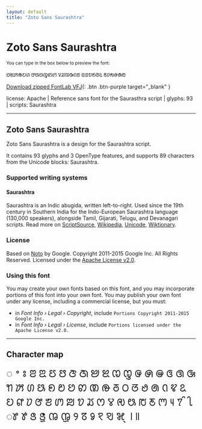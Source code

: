 ```yaml
---
layout: default
title: "Zoto Sans Saurashtra"
---
```


# Zoto Sans Saurashtra

<small>You can type in the box below to preview the font:</small>

<div contenteditable="true" class="texteditor" style="font-family: 'Zoto Sans Saurashtra';">
<p spellcheck="false">ꢘꢉꢓꢛꢤꢔ ꢧꢰꢕꢋꢙꢩ ꢮꢬꢊꢑꢡꢨ ꢃꢂꢫꢖꢞꢣ ꢲꢦꢯꢌꢠꢱ</p>
</div>

[Download zipped FontLab VFJ](https://cdn.jsdelivr.net/gh/fontlabcom/getgo-fonts/getgo-fonts/apache/zotosans/zotosans-saurashtra.vfj){: .btn .btn-purple target="_blank" }

license: Apache \| Reference sans font for the Saurasthra script \| glyphs: 93 \| scripts: Saurashtra

---


## Zoto Sans Saurashtra

Zoto Sans Saurashtra is a design for the Saurashtra script.

It contains 93 glyphs and 3 OpenType features, and supports 89 characters from the Unicode blocks: Saurashtra.


### Supported writing systems


#### Saurashtra

Saurashtra is an Indic abugida, written left-to-right. Used since the 19th century in Southern India for the Indo-European Saurashtra language (130,000 speakers), alongside Tamil, Gijarati, Telugu, and Devanagari scripts. Read more on [ScriptSource](https://scriptsource.org/scr/Saur), [Wikipedia](https://en.wikipedia.org/wiki/ISO_15924:Saur), [Unicode](https://www.unicode.org/versions/Unicode13.0.0/ch13.pdf#G28198), [Wiktionary](https://en.wiktionary.org/wiki/Category:Saurashtra_script).


### License

Based on [Noto](https://github.com/notofonts) by Google. Copyright 2011-2015 Google Inc. All Rights Reserved. Licensed under the [Apache License v2.0](https://www.apache.org/licenses/LICENSE-2.0.txt).

### Using this font

You may create your own fonts based on this font, and you may incorporate portions of this font into your own font. You may publish your own font under any license, including a commercial license, but you must:

- in _Font Info › Legal › Copyright_, include `Portions Copyright 2011-2015 Google Inc.`
- in _Font Info › Legal › License_, include `Portions licensed under the Apache License v2.0.`


---

## Character map

<div style="font-family: 'Zoto Sans Saurashtra'; font-size: 2em;">
◌ ꢀ ꢁ ꢂ ꢃ ꢄ ꢅ ꢆ ꢇ ꢈ ꢉ ꢊ ꢋ ꢌ ꢍ ꢎ ꢏ ꢐ ꢑ ꢒ ꢓ ꢔ ꢕ ꢖ ꢗ ꢘ ꢙ ꢚ ꢛ ꢜ ꢝ ꢞ ꢟ ꢠ ꢡ ꢢ ꢣ ꢤ ꢥ ꢦ ꢧ ꢨ ꢩ ꢪ ꢫ ꢬ ꢭ ꢮ ꢯ ꢰ ꢱ ꢲ ꢳ ꢴ ꢵ ꢶ ꢷ ꢸ ꢹ ꢺ ꢻ ꢼ ꢽ ꢾ ꢿ ꣀ ꣁ ꣂ ꣃ ꣄ ꣎ ꣏
</div>

